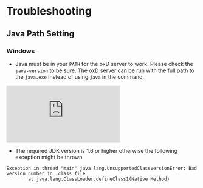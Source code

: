 # Troubleshooting

## Java Path Setting
### Windows

* Java must be in your `PATH` for the oxD server to work. Please check the `java-version` to be sure. The oxD server can be run with the full path to the `java.exe` instead of using `java` in the command.

![image](http://ox.gluu.org/lib/exe/fetch.php?media=oxd:java_installed.png)

* The required JDK version is 1.6 or higher otherwise the following exception might be thrown
```
Exception in thread "main" java.lang.UnsupportedClassVersionError: Bad version number in .class file
        at java.lang.ClassLoader.defineClass1(Native Method)
```
